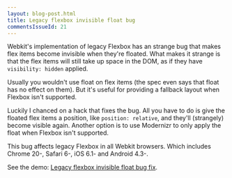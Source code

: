 ```yaml
---
layout: blog-post.html
title: Legacy flexbox invisible float bug
commentsIssueId: 21
---
```


Webkit's implementation of legacy Flexbox has an strange bug that makes flex items become invisible when they're floated. What makes it strange is that the flex items will still take up space in the DOM, as if they have `visibility: hidden` applied.

Usually you wouldn't use float on flex items (the spec even says that float has no effect on them). But it's useful for providing a fallback layout when Flexbox isn't supported.

Luckily I chanced on a hack that fixes the bug. All you have to do is give the floated flex items a position, like `position: relative`, and they'll (strangely) become visible again. Another option is to use Modernizr to only apply the float when Flexbox isn't supported.

This bug affects legacy Flexbox in all Webkit browsers. Which includes Chrome 20-, Safari 6-, iOS 6.1- and Android 4.3-.

<p data-height="350" data-theme-id="17006" data-slug-hash="rhlfd" data-default-tab="result" class="codepen">
    See the demo: <a href='/demos/legacy-flexbox-invisible-float-bug/'>Legacy flexbox invisible float bug fix</a>.
</p>
<script async src="https://assets.codepen.io/assets/embed/ei.js"></script>
